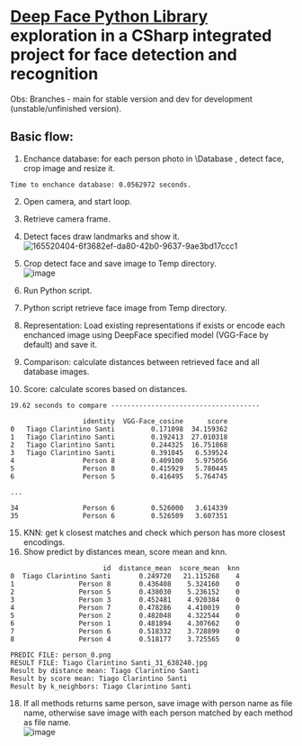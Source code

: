 # [Deep Face Python Library](https://github.com/serengil/deepface) exploration in a CSharp integrated project for face detection and recognition
Obs: Branches - main for stable version and dev for development (unstable/unfinished version).

## Basic flow:
1. Enchance database: for each person photo in \Database , detect face, crop image and resize it.
```
Time to enchance database: 0.0562972 seconds.
```
2. Open camera, and start loop.
3. Retrieve camera frame.
4. Detect faces draw landmarks and show it.
<br/>![165520404-6f3682ef-da80-42b0-9637-9ae3bd17ccc1](https://user-images.githubusercontent.com/53698082/165522380-a068fab1-b1f3-4977-9587-49280754d3ae.jpg)
5. Crop detect face and save image to Temp directory.
<br/>![image](https://user-images.githubusercontent.com/53698082/165520528-962a874f-ae0b-4672-85e8-0df485523a8a.png)
7. Run Python script.
8. Python script retrieve face image from Temp directory.
9. Representation: Load existing representations if exists or encode each enchanced image using DeepFace specified model (VGG-Face by default) and save it.

11. Comparison: calculate distances between retrieved face and all database images.
13. Score: calculate scores based on distances.
```
19.62 seconds to compare -------------------------------------

                  identity  VGG-Face_cosine      score
0   Tiago Clarintino Santi         0.171098  34.159362
1   Tiago Clarintino Santi         0.192413  27.010318
2   Tiago Clarintino Santi         0.244325  16.751868
3   Tiago Clarintino Santi         0.391045   6.539524
4                 Person 8         0.409100   5.975056
5                 Person 8         0.415929   5.780445
6                 Person 5         0.416495   5.764745

...

34                Person 6         0.526000   3.614339
35                Person 6         0.526509   3.607351
```
15. KNN: get k closest matches and check which person has more closest encodings.
16. Show predict by distances mean, score mean and knn.
```
                       id  distance_mean  score_mean  knn
0  Tiago Clarintino Santi       0.249720   21.115268    4
1                Person 8       0.436408    5.324160    0
2                Person 5       0.438030    5.236152    0
3                Person 3       0.452481    4.920384    0
4                Person 7       0.478286    4.410019    0
5                Person 2       0.482048    4.322544    0
6                Person 1       0.481894    4.307662    0
7                Person 6       0.518332    3.728899    0
8                Person 4       0.518177    3.725565    0

PREDIC FILE: person_0.png
RESULT FILE: Tiago Clarintino Santi_31_638240.jpg
Result by distance mean: Tiago Clarintino Santi
Result by score mean: Tiago Clarintino Santi
Result by k_neighbors: Tiago Clarintino Santi
```
18. If all methods returns same person, save image with person name as file name, otherwise save image with each person matched by each method as file name.
<br/>![image](https://user-images.githubusercontent.com/53698082/165521281-759f576f-415c-4e1e-9d91-4e771edf45c2.png)
